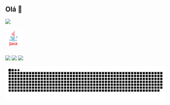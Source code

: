 ## Olá 👋 

<div>
  <a href="https://github.com/brunowilian">
  <img height="180em" src="https://github-readme-stats.vercel.app/api?username=brunowilian&show_icons=true&theme=dark&include_all_commits=true&count_private=true"/>
  
</div>
<!--
exibir minhas linguagens usandas. no momento está desativada essa opcão.
<img height="180em" src="https://github-readme-stats.vercel.app/api/top-langs/?username=brunowilian&layout=compact&langs_count=7&theme=dracula"/>
-->

  <!-- codigo para colocar o simbolo do java -->
  <div style="display: inline_block"><br>
  <img align="center" alt="Bruno-Java" height="50" width="50" src="https://github.com/devicons/devicon/blob/master/icons/java/java-original-wordmark.svg">
</div>
  
   ##
  <!-- codigo para colocar o icone do instagram, E-mail e Linkedin -->
  <div> 

  <a href="https://instagram.com/bruno_.wilian" target="_blank"><img src="https://img.shields.io/badge/-Instagram-%23E4405F?style=for-the-badge&logo=instagram&logoColor=white" target="_blank"></a>
  <a href = "mailto:brunowiliancrispim@gmail.com"><img src="https://img.shields.io/badge/-Gmail-%23333?style=for-the-badge&logo=gmail&logoColor=white" target="_blank"></a>
  <a href="https://www.linkedin.com/in/bruno-wilian-317066192" target="_blank"><img src="https://img.shields.io/badge/-LinkedIn-%230077B5?style=for-the-badge&logo=linkedin&logoColor=white" target="_blank"></a> 
 
  ![Snake animation](https://github.com/brunowilian/brunowilian/blob/output/github-contribution-grid-snake.svg)
 
</div>
